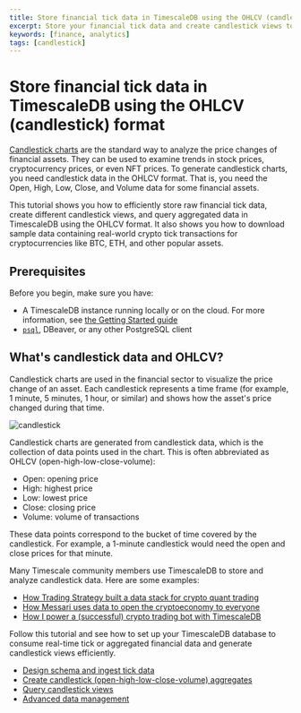 ```yaml
---
title: Store financial tick data in TimescaleDB using the OHLCV (candlestick) format
excerpt: Store your financial tick data and create candlestick views to analyze price changes
keywords: [finance, analytics]
tags: [candlestick]
---
```


<!-- markdown-link-check-disable -->

# Store financial tick data in TimescaleDB using the OHLCV (candlestick) format

[Candlestick charts][charts] are the standard way to analyze the price changes of
financial assets. They can be used to examine trends in stock prices, cryptocurrency prices,
or even NFT prices. To generate candlestick charts, you need candlestick data in
the OHLCV format. That is, you need the Open, High, Low, Close, and Volume data for
some financial assets.

This tutorial shows you how to efficiently store raw financial tick
data, create different candlestick views, and query aggregated data in
TimescaleDB using the OHLCV format. It also shows you how to download sample
data containing real-world crypto tick transactions for cryptocurrencies like
BTC, ETH, and other popular assets.

## Prerequisites

Before you begin, make sure you have:

*   A TimescaleDB instance running locally or on the cloud. For more
    information, see [the Getting Started guide](/getting-started/latest/)
*   [`psql`][psql], DBeaver, or any other PostgreSQL client

## What's candlestick data and OHLCV?

Candlestick charts are used in the financial sector to visualize the price
change of an asset. Each candlestick represents a time
frame (for example, 1 minute, 5 minutes, 1 hour, or similar) and shows how the asset's
price changed during that time.

![candlestick](https://assets.timescale.com/docs/images/tutorials/intraday-stock-analysis/candlestick_fig.png)

Candlestick charts are generated from candlestick data, which is the collection of data points
used in the chart. This is often abbreviated
as OHLCV (open-high-low-close-volume):

*   Open: opening price
*   High: highest price
*   Low: lowest price
*   Close: closing price
*   Volume: volume of transactions

These data points correspond to the bucket of time covered by the candlestick.
For example, a 1-minute candlestick would need the open and close prices for that minute.

Many Timescale community members use
TimescaleDB to store and analyze candlestick data. Here are some examples:

*   [How Trading Strategy built a data stack for crypto quant trading][trading-strategy]
*   [How Messari uses data to open the cryptoeconomy to everyone][messari]
*   [How I power a (successful) crypto trading bot with TimescaleDB][bot]

Follow this tutorial and see how to set up your TimescaleDB database to consume real-time tick or aggregated financial data and generate candlestick views efficiently.

*   [Design schema and ingest tick data][design]
*   [Create candlestick (open-high-low-close-volume) aggregates][create]
*   [Query candlestick views][query]
*   [Advanced data management][manage]

[charts]: https://www.investopedia.com/terms/c/candlestick.asp
[trading-strategy]: https://www.timescale.com/blog/how-trading-strategy-built-a-data-stack-for-crypto-quant-trading/
[messari]: https://www.timescale.com/blog/how-messari-uses-data-to-open-the-cryptoeconomy-to-everyone/
[bot]: https://www.timescale.com/blog/how-i-power-a-successful-crypto-trading-bot-with-timescaledb/
[design]: /tutorials/:currentVersion:/financial-candlestick-tick-data/design-tick-schema
[create]: /tutorials/:currentVersion:/financial-candlestick-tick-data/create-candlestick-aggregates
[query]: /tutorials/:currentVersion:/financial-candlestick-tick-data/query-candlestick-views
[manage]: /tutorials/:currentVersion:/financial-candlestick-tick-data/advanced-data-management
[psql]: /use-timescale/:currentVersion:/connecting/psql/
